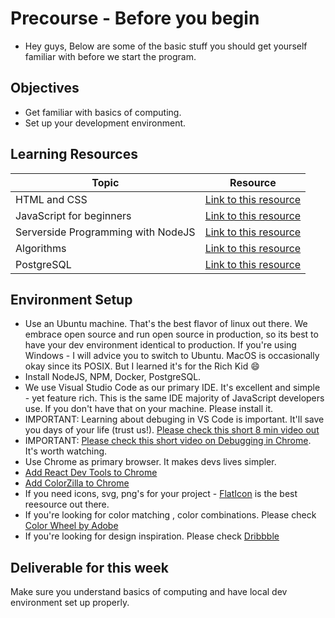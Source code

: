 # Precourse - Before you begin

- Hey guys, Below are some of the basic stuff you should get yourself familiar with before we start the program.

## Objectives

- Get familiar with basics of computing. 
- Set up your development environment. 

## Learning Resources 

Topic | Resource
------------ | -------------
HTML and CSS | [Link to this resource](https://www.youtube.com/watch?v=yTHTo28hwTQ&list=PLgGbWId6zgaWZkPFI4Sc9QXDmmOWa1v5F)
JavaScript for beginners | [Link to this resource](https://www.youtube.com/watch?v=yQaAGmHNn9s&list=PL46F0A159EC02DF82)
Serverside Programming with NodeJS | [Link to this resource](https://www.youtube.com/watch?v=65a5QQ3ZR2g&list=PL55RiY5tL51oGJorjEgl6NVeDbx_fO5jR)
Algorithms | [Link to this resource](https://www.coursera.org/learn/algorithms-part1)
PostgreSQL | [Link to this resource](https://www.youtube.com/watch?v=CkjQSkWl0F0&list=PLFRIKEguV54bgwAcgFiOs5GMo3q2DhVDj)


## Environment Setup

- Use an Ubuntu machine. That's the best flavor of linux out there. We embrace open source and run open source in production, so its best to have your dev environment identical to production. If you're using Windows - I will advice you to switch to Ubuntu. MacOS is occasionally okay since its POSIX. But I learned it's for the Rich Kid :smile:
- Install NodeJS, NPM, Docker, PostgreSQL. 
- We use Visual Studio Code as our primary IDE. It's excellent and simple - yet feature rich. This is the same IDE majority of JavaScript developers use. If you don't have that on your machine. Please install it. 
- IMPORTANT: Learning about debuging in VS Code is important. It'll save you days of your life (trust us!). [Please check this short 8 min video out](https://www.youtube.com/watch?v=2oFKNL7vYV8)
- IMPORTANT: [Please check this short video on Debugging in Chrome](https://www.youtube.com/watch?v=H0XScE08hy8). It's worth watching. 
- Use Chrome as primary browser. It makes devs lives simpler. 
- [Add React Dev Tools to Chrome](https://chrome.google.com/webstore/detail/react-developer-tools/fmkadmapgofadopljbjfkapdkoienihi?hl=en)
- [Add ColorZilla to Chrome](https://chrome.google.com/webstore/detail/colorzilla/bhlhnicpbhignbdhedgjhgdocnmhomnp?hl=en)
- If you need icons, svg, png's for your project - [FlatIcon](https://www.flaticon.com/) is the best reesource out there. 
- If you're looking for color matching , color combinations. Please check [Color Wheel by Adobe](https://color.adobe.com/)
- If you're looking for design inspiration. Please check [Dribbble](https://dribbble.com/)


## Deliverable for this week

Make sure you understand basics of computing and have local dev environment set up properly. 




